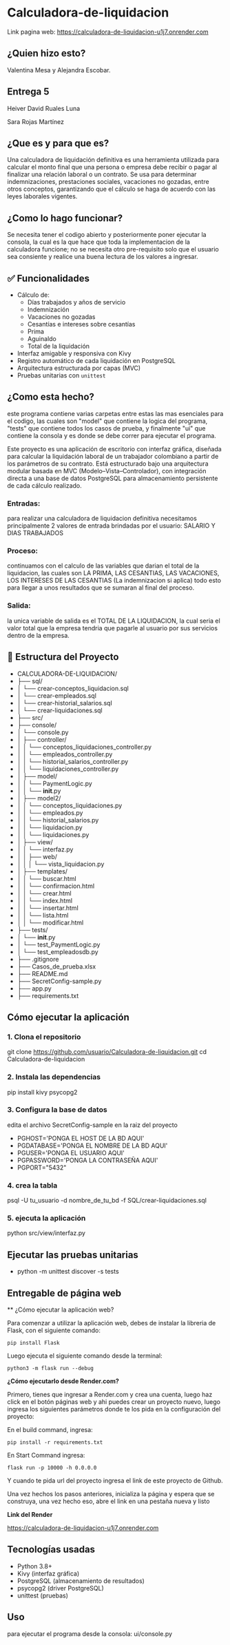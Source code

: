 # Calculadora-de-liquidacion

Link pagina web: https://calculadora-de-liquidacion-u1j7.onrender.com

## ¿Quien hizo esto?
Valentina Mesa y Alejandra Escobar.

## Entrega 5
Heiver David Ruales Luna


Sara Rojas Martínez

## ¿Que es y para que es?
Una calculadora de liquidación definitiva es una herramienta utilizada para calcular el monto final que una persona o empresa debe recibir o pagar al finalizar una relación laboral o un contrato. Se usa para determinar indemnizaciones, prestaciones sociales, vacaciones no gozadas, entre otros conceptos, garantizando que el cálculo se haga de acuerdo con las leyes laborales vigentes.

## ¿Como lo hago funcionar?
Se necesita tener el codigo abierto y posteriormente poner ejecutar la consola, la cual es la que hace que toda la implementacion de la calculadora funcione; no se necesita otro pre-requisito solo que el usuario sea consiente y realice una buena lectura de los valores a ingresar.

## ✅ Funcionalidades

- Cálculo de:
  - Días trabajados y años de servicio
  - Indemnización
  - Vacaciones no gozadas
  - Cesantías e intereses sobre cesantías
  - Prima
  - Aguinaldo
  - Total de la liquidación
- Interfaz amigable y responsiva con Kivy
- Registro automático de cada liquidación en PostgreSQL
- Arquitectura estructurada por capas (MVC)
- Pruebas unitarias con `unittest`

## ¿Como esta hecho?
este programa contiene varias carpetas entre estas las mas esenciales para el codigo, las cuales son "model" que contiene la logica del programa, "tests" que contiene todos los casos de prueba, y finalmente "ui" que contiene la consola y es donde se debe correr para ejecutar el programa.

Este proyecto es una aplicación de escritorio con interfaz gráfica, diseñada para calcular la liquidación laboral de un trabajador colombiano a partir de los parámetros de su contrato. Está estructurado bajo una arquitectura modular basada en MVC (Modelo–Vista–Controlador), con integración directa a una base de datos PostgreSQL para almacenamiento persistente de cada cálculo realizado.

### Entradas: 
 para realizar una calculadora de liquidacion definitiva necesitamos principalmente 2 valores de entrada brindadas por el usuario: SALARIO Y DIAS TRABAJADOS

### Proceso: 
 continuamos con el calculo de las variables que darian el total de la liquidacion, las cuales son LA PRIMA, LAS CESANTIAS, LAS VACACIONES, LOS INTERESES DE LAS CESANTIAS (La indemnizacion si aplica) todo esto 
para llegar a unos resultados que se sumaran al final del proceso.

### Salida: 
 la unica variable de salida es el TOTAL DE LA LIQUIDACION, la cual seria el valor total que la empresa tendria que pagarle al usuario por sus servicios dentro de la empresa.

## 📂 Estructura del Proyecto

* CALCULADORA-DE-LIQUIDACION/
* ├── sql/
* │ └── crear-conceptos_liquidacion.sql
* │ └── crear-empleados.sql
* │ └── crear-historial_salarios.sql
* │ └── crear-liquidaciones.sql
* ├── src/
* ├── console/
*  │ └── console.py
* │ ├── controller/
* │ │ └── conceptos_liquidaciones_controller.py
* │ │ └── empleados_controller.py
* │ │ └── historial_salarios_controller.py
* │ │ └── liquidaciones_controller.py
* │ ├── model/
* │ │ └── PaymentLogic.py
* │ │ └── __init__.py
* │ ├── model2/
* │ │ └── conceptos_liquidaciones.py
* │ │ └── empleados.py
* │ │ └── historial_salarios.py
* │ │ └── liquidacion.py
* │ │ └── liquidaciones.py
* │ ├── view/
* │ │ └── interfaz.py
* │ │ ├── web/
* │ │ │ └── vista_liquidacion.py
* │ ├── templates/
* │ │ └── buscar.html
* │ │ └── confirmacion.html
* │ │ └── crear.html
* │ │ └── index.html
* │ │ └── insertar.html
* │ │ └── lista.html
* │ │ └── modificar.html
* ├── tests/
* │ └── __init__.py
* │ └── test_PaymentLogic.py
* │ └── test_empleadosdb.py
* ├── .gitignore
* ├── Casos_de_prueba.xlsx
* ├── README.md
* ├── SecretConfig-sample.py
* ├── app.py
* ├── requirements.txt

## Cómo ejecutar la aplicación

### 1. Clona el repositorio
git clone https://github.com/usuario/Calculadora-de-liquidacion.git
cd Calculadora-de-liquidacion

### 2. Instala las dependencias
pip install kivy psycopg2

### 3. Configura la base de datos
edita el archivo SecretConfig-sample en la raiz del proyecto

* PGHOST='PONGA EL HOST DE LA BD AQUI'
* PGDATABASE='PONGA EL NOMBRE DE LA BD AQUI'
* PGUSER='PONGA EL USUARIO AQUI'
* PGPASSWORD='PONGA LA CONTRASEÑA AQUI'
* PGPORT="5432"

### 4. crea la tabla
psql -U tu_usuario -d nombre_de_tu_bd -f SQL/crear-liquidaciones.sql

### 5. ejecuta la aplicación
python src/view/interfaz.py

## Ejecutar las pruebas unitarias

* python -m unittest discover -s tests

## Entregable de página web

** ¿Cómo ejecutar la aplicación web?

Para comenzar a utilizar la aplicación web, debes de instalar la libreria de Flask, con el siguiente comando:

```
pip install Flask
```

Luego ejecuta el siguiente comando desde la terminal:

```
python3 -m flask run --debug
```

**¿Cómo ejecutarlo desde Render.com?**

Primero, tienes que ingresar a Render.com y crea una cuenta, luego haz click en el botón páginas web y ahi puedes crear un proyecto nuevo, luego ingresa los siguientes parámetros donde te los pida en la configuración del proyecto:

En el build command, ingresa:
```
pip install -r requirements.txt
```
En Start Command ingresa:
```
flask run -p 10000 -h 0.0.0.0
```
Y cuando te pida url del proyecto ingresa el link de este proyecto de Github.

Una vez hechos los pasos anteriores, inicializa la página y espera que se construya, una vez hecho eso, abre el link en una pestaña nueva y listo

**Link del Render**

https://calculadora-de-liquidacion-u1j7.onrender.com


## Tecnologías usadas

* Python 3.8+
* Kivy (interfaz gráfica)
* PostgreSQL (almacenamiento de resultados)
* psycopg2 (driver PostgreSQL)
* unittest (pruebas)

## Uso
para ejecutar el programa desde la consola: ui/console.py




